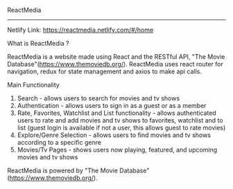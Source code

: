 ReactMedia
________________

Netlify Link: https://reactmedia.netlify.com/#/home

What is ReactMedia ?

ReactMedia is a website made using React and the RESTful API, "The Movie Database"(https://www.themoviedb.org/). ReactMedia uses react router for navigation, redux for state management and axios to make api calls.

Main Functionality

1. Search - allows users to search for movies and tv shows
2. Authentication - allows users to sign in as a guest or as a member
3. Rate, Favorites, Watchlist and List functionality - allows authenticated users to rate and add movies and tv shows to favorites, watchlist and to list (guest login is available if not a user, this allows guest to rate movies)
4. Explore/Genre Selection - allows users to find movies and tv shows according to a specific genre
5. Movies/Tv Pages - shows users now playing, featured, and upcoming movies and tv shows

ReactMedia is powered by "The Movie Database" (https://www.themoviedb.org/).

